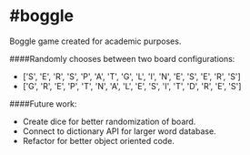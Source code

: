 #boggle
======

Boggle game created for academic purposes.

####Randomly chooses between two board configurations:
- ['S', 'E', 'R', 'S', 'P', 'A', 'T', 'G', 'L', 'I', 'N', 'E', 'S', 'E', 'R', 'S']
- ['G', 'R', 'E', 'P', 'T', 'N', 'A', 'L', 'E', 'S', 'I', 'T', 'D', 'R', 'E', 'S']

####Future work:
- Create dice for better randomization of board.
- Connect to dictionary API for larger word database.
- Refactor for better object oriented code.
